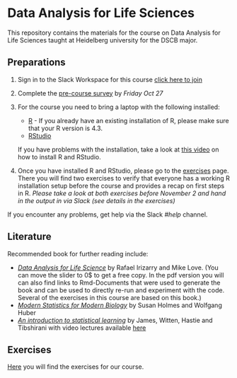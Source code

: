 # Data Analysis for Life Sciences 
This repository contains the materials for the course on Data Analysis for Life Sciences taught at Heidelberg university for the DSCB major.

## Preparations
1. Sign in to the Slack Workspace for this course [click here to join](https://join.slack.com/t/data-analysis-dscb/shared_invite/zt-24ledzuk1-6uAvJVzuEnSHHHVa0ruKhg)
2. Complete the [pre-course survey](https://forms.gle/cC6bLCsXwP7DNBLz9) by *Friday Oct 27*
3. For the course you need to bring a laptop with the following installed:
	- [R](https://cran.r-project.org/) - If you already have an existing installation of R, please make sure that your R version is 4.3.
	- [RStudio](https://posit.co/products/open-source/rstudio/)
  
	If you have problems with the installation, take a look at [this video](https://www.youtube.com/watch?v=p8F_wreHTzw) on how to install R and RStudio.

4. Once you have installed R and RStudio, please go to the [exercises](exercises/) page. There you will find two exercises to verify that everyone has a working R installation setup before the course and provides a recap on first steps in R. *Please take a look at both exercises before November 2 and hand in the output in via Slack (see details in the exercises)*

If you encounter any problems, get help via the Slack *#help* channel.


## Literature
Recommended book for further reading include:
- [*Data Analysis for Life Science*](https://leanpub.com/dataanalysisforthelifesciences) by Rafael Irizarry and Mike Love. (You can move the slider to 0$ to get a free copy. In the pdf version you will can also find links to Rmd-Documents that were used to generate the book and can be used to directly re-run and experiment with the code. Several of the exercises in this course are based on this book.)
- [*Modern Statistics for Modern Biology*](https://www.huber.embl.de/msmb/) by Susan Holmes and Wolfgang Huber
- [*An introduction to statistical learning*](https://www.statlearning.com/) by James, Witten, Hastie and Tibshirani with video lectures available [here](https://www.youtube.com/playlist?list=PLOg0ngHtcqbPTlZzRHA2ocQZqB1D_qZ5V)

## Exercises
[Here](exercises/) you will find the exercises for our course.

